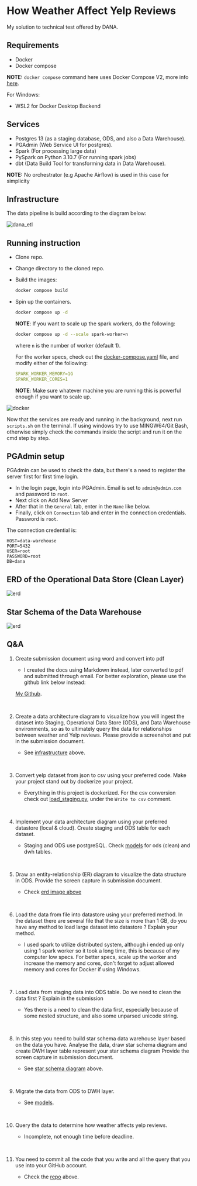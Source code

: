 # How Weather Affect Yelp Reviews

My solution to technical test offered by DANA.

## Requirements

- Docker
- Docker compose

**NOTE:** `docker compose` command here uses Docker Compose V2, more info [here](https://docs.docker.com/compose/compose-v2/).

For Windows:

- WSL2 for Docker Desktop Backend

## Services

- Postgres 13 (as a staging database, ODS, and also a Data Warehouse).
- PGAdmin (Web Service UI for postgres).
- Spark (For processing large data)
- PySpark on Python 3.10.7 (For running spark jobs)
- dbt (Data Build Tool for transforming data in Data Warehouse).

**NOTE:** No orchestrator (e.g Apache Airflow) is used in this case for simplicity

## Infrastructure

The data pipeline is build according to the diagram below:

![dana_etl](./images/infrastructure.png)

## Running instruction

- Clone repo.
- Change directory to the cloned repo.
- Build the images:

  ```bash
  docker compose build
  ```

- Spin up the containers.

  ```bash
  docker compose up -d
  ```

  **NOTE**: If you want to scale up the spark workers, do the following:

  ```bash
  docker compose up -d --scale spark-worker=n
  ```

  where `n` is the number of worker (default 1).

  For the worker specs, check out the [docker-compose.yaml](./docker-compose.yaml) file, and modify either of the following:

  ```yaml
  SPARK_WORKER_MEMORY=1G
  SPARK_WORKER_CORES=1
  ```

  **NOTE**: Make sure whatever machine you are running this is powerful enough if you want to scale up.


![docker](./images/docker.png)


Now that the services are ready and running in the background, next run `scripts.sh` on the terminal. If using windows try to use MINGW64/Git Bash, otherwise simply check the commands inside the script and run it on the cmd step by step.

## PGAdmin setup

PGAdmin can be used to check the data, but there's a need to register the server first for first time login.

- In the login page, login into PGAdmin. Email is set to `admin@admin.com` and password to `root`.
- Next click on Add New Server
- After that in the `General` tab, enter in the `Name` like below.
- Finally, click on `Connection` tab and enter in the connection credentials. Password is `root`.

The connection credential is:

```env
HOST=data-warehouse
PORT=5432
USER=root
PASSWORD=root
DB=dana
```

## ERD of the Operational Data Store (Clean Layer)

![erd](./images/erd.png)

## Star Schema of the Data Warehouse

![erd](./images/star.png)

## Q&A

1. Create submission document using word and convert into pdf

    - I created the docs using Markdown instead, later converted to pdf and submitted through email. For better exploration, please use the github link below instead:

    [My Github](https://github.com/etchzel/dana-technical-test).

<br>

2. Create a data architecture diagram to visualize how you will ingest the dataset into Staging, Operational Data Store (ODS), and Data Warehouse environments, so as to ultimately query the data for relationships between weather and Yelp reviews. Please provide a screenshot and put in the submission document.

    - See [infrastructure](#infrastructure) above.

<br>

3. Convert yelp dataset from json to csv using your preferred code. Make your project stand out by dockerize your project.

    - Everything in this project is dockerized. For the csv conversion check out [load_staging.py](./spark/jobs/load_staging.py), under the `Write to csv` comment.

<br>

4. Implement your data architecture diagram using your preferred datastore (local & cloud). Create staging and ODS table for each dataset.

    - Staging and ODS use postgreSQL. Check [models](./dbt/data/dbt/dana_etl/models/) for ods (clean) and dwh tables.

<br>

5. Draw an entity-relationship (ER) diagram to visualize the data structure in ODS. Provide the screen capture in submission document.

    - Check [erd image above](#erd-of-the-operational-data-store-clean-layer)

<br>

6. Load the data from file into datastore using your preferred method. In the dataset there are several file that the size is more than 1 GB, do you have any method to load large dataset into datastore ? Explain your method.

    - I used spark to utilize distributed system, although i ended up only using 1 spark worker so it took a long time, this is because of my computer low specs. For better specs, scale up the worker and increase the memory and cores, don't forget to adjust allowed memory and cores for Docker if using Windows.

<br>

7. Load data from staging data into ODS table. Do we need to clean the data first ? Explain in the submission

    - Yes there is a need to clean the data first, especially because of some nested structure, and also some unparsed unicode string.

<br>

8. In this step you need to build star schema data warehouse layer based on the data you have. Analyse the data, draw star schema diagram and create DWH layer table represent your star schema diagram Provide the screen capture in submission document.

    - See [star schema diagram](#star-schema-of-the-data-warehouse) above.

<br>

9. Migrate the data from ODS to DWH layer.

    - See [models](./dbt/data/dbt/dana_etl/models/).

<br>

10. Query the data to determine how weather affects yelp reviews.

    - Incomplete, not enough time before deadline.

<br>

11. You need to commit all the code that you write and all the query that you use into your GitHub account.

    - Check the [repo](https://github.com/etchzel/dana-technical-test) above.